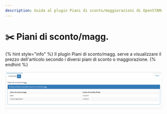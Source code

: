 ```yaml
---
description: Guida al plugin Piani di sconto/maggiorazioni di OpenSTAManager
---
```


# ✂️ Piani di sconto/magg.

{% hint style="info" %}
Il plugin Piani di sconto/magg. serve a visualizzare il prezzo dell'articolo secondo i diversi piani di sconto o maggiorazione.
{% endhint %}

![](<../../../../../.gitbook/assets/image (40).png>)
